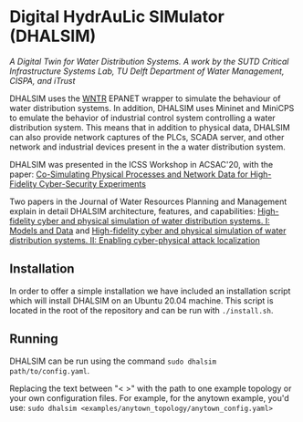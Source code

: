 # Digital HydrAuLic SIMulator (DHALSIM)
_A Digital Twin for Water Distribution Systems. A work by the SUTD Critical Infrastructure Systems Lab, TU Delft Department of Water Management, CISPA, and iTrust_

DHALSIM uses the [WNTR](https://wntr.readthedocs.io/en/latest/index.html) EPANET wrapper to simulate the behaviour of water distribution systems. In addition, DHALSIM uses Mininet and MiniCPS to emulate the behavior of industrial control system controlling a water distribution system. This means that in addition to physical data, DHALSIM can also provide network captures of the PLCs, SCADA server, and other network and industrial devices present in the a water distribution system.

DHALSIM was presented in the ICSS Workshop in ACSAC'20, with the paper: [Co-Simulating Physical Processes and Network Data for High-Fidelity Cyber-Security Experiments](https://dl.acm.org/doi/abs/10.1145/3442144.3442147)

Two papers in the Journal of Water Resources Planning and Management explain in detail DHALSIM architecture, features, and capabilities: [High-fidelity cyber and physical simulation of water distribution systems. I: Models and Data](https://ascelibrary.org/doi/abs/10.1061/JWRMD5.WRENG-5853) and [High-fidelity cyber and physical simulation of water distribution systems. II: Enabling cyber-physical attack localization](https://ascelibrary.org/doi/abs/10.1061/JWRMD5.WRENG-5854)
 
## Installation

In order to offer a simple installation we have included an installation script which will install DHALSIM on an Ubuntu 20.04 machine. This script is located in the root of the repository and can be run with ```./install.sh```.

## Running

DHALSIM can be run using the command ```sudo dhalsim path/to/config.yaml```.

Replacing the text between "< >" with the path to one example topology or your own configuration files. For example, for the anytown example, you'd use:
```sudo dhalsim <examples/anytown_topology/anytown_config.yaml>```